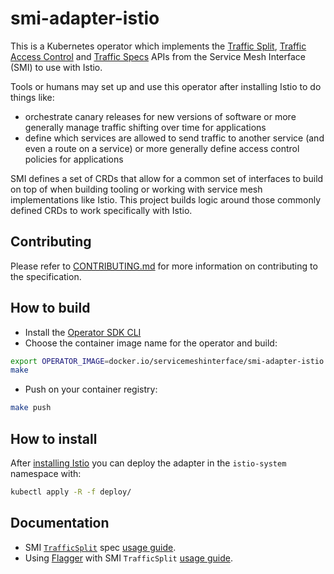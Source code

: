# smi-adapter-istio

This is a Kubernetes operator which implements the [Traffic Split](https://github.com/deislabs/smi-spec/blob/master/traffic-split.md), [Traffic Access Control](https://github.com/deislabs/smi-spec/blob/master/traffic-access-control.md) and [Traffic Specs](https://github.com/deislabs/smi-spec/blob/master/traffic-specs.md) APIs from the Service Mesh Interface (SMI) to use with Istio.

Tools or humans may set up and use this operator after installing Istio to do things like:
- orchestrate canary releases for new versions of software or more generally manage traffic shifting over time for applications
- define which services are allowed to send traffic to another service (and even a route on a service) or more generally define access control policies for applications

SMI defines a set of CRDs that allow for a common set of interfaces to build on top of when building tooling or working with service mesh implementations like Istio. This project builds logic around those commonly defined CRDs to work specifically with Istio.

## Contributing

Please refer to [CONTRIBUTING.md](./CONTRIBUTING.md) for more information on contributing to the specification.

## How to build

- Install the [Operator SDK CLI](https://github.com/operator-framework/operator-sdk/blob/master/doc/user-guide.md#install-the-operator-sdk-cli)
- Choose the container image name for the operator and build:

```bash
export OPERATOR_IMAGE=docker.io/servicemeshinterface/smi-adapter-istio:latest
make
```

- Push on your container registry:

```bash
make push
```

## How to install

After [installing Istio](https://istio.io/docs/setup/kubernetes/install/kubernetes/) you can deploy the adapter in the `istio-system` namespace with:

```bash
kubectl apply -R -f deploy/
```

## Documentation

- SMI [`TrafficSplit`](https://github.com/deislabs/smi-spec/blob/master/traffic-split.md) spec [usage guide](docs/smi-trafficsplit).
- Using [Flagger](https://docs.flagger.app/) with SMI `TrafficSplit` [usage guide](docs/smi-flagger).
